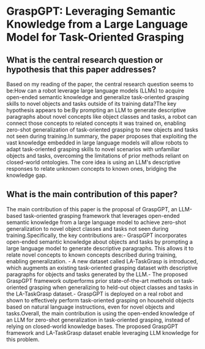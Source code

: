 # GraspGPT: Leveraging Semantic Knowledge from a Large Language Model for   Task-Oriented Grasping

## What is the central research question or hypothesis that this paper addresses?

Based on my reading of the paper, the central research question seems to be:How can a robot leverage large language models (LLMs) to acquire open-ended semantic knowledge and generalize task-oriented grasping skills to novel objects and tasks outside of its training data?The key hypothesis appears to be:By prompting an LLM to generate descriptive paragraphs about novel concepts like object classes and tasks, a robot can connect those concepts to related concepts it was trained on, enabling zero-shot generalization of task-oriented grasping to new objects and tasks not seen during training.In summary, the paper proposes that exploiting the vast knowledge embedded in large language models will allow robots to adapt task-oriented grasping skills to novel scenarios with unfamiliar objects and tasks, overcoming the limitations of prior methods reliant on closed-world ontologies. The core idea is using an LLM's descriptive responses to relate unknown concepts to known ones, bridging the knowledge gap.


## What is the main contribution of this paper?

The main contribution of this paper is the proposal of GraspGPT, an LLM-based task-oriented grasping framework that leverages open-ended semantic knowledge from a large language model to achieve zero-shot generalization to novel object classes and tasks not seen during training.Specifically, the key contributions are:- GraspGPT incorporates open-ended semantic knowledge about objects and tasks by prompting a large language model to generate descriptive paragraphs. This allows it to relate novel concepts to known concepts described during training, enabling generalization. - A new dataset called LA-TaskGrasp is introduced, which augments an existing task-oriented grasping dataset with descriptive paragraphs for objects and tasks generated by the LLM.- The proposed GraspGPT framework outperforms prior state-of-the-art methods on task-oriented grasping when generalizing to held-out object classes and tasks in the LA-TaskGrasp dataset.- GraspGPT is deployed on a real robot and shown to effectively perform task-oriented grasping on household objects based on natural language instructions, even for novel objects and tasks.Overall, the main contribution is using the open-ended knowledge of an LLM for zero-shot generalization in task-oriented grasping, instead of relying on closed-world knowledge bases. The proposed GraspGPT framework and LA-TaskGrasp dataset enable leveraging LLM knowledge for this problem.
